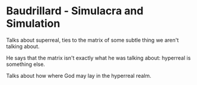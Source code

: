 # Baudrillard - Simulacra and Simulation


Talks about superreal, ties to the matrix of some subtle thing we aren't talking about.

He says that the matrix isn't exactly what he was talking about: hyperreal is something else.

Talks about how where God may lay in the hyperreal realm.